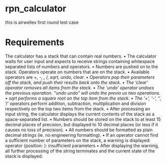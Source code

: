 # rpn_calculator
this is airwellex first round test case


# Requirements
The calculator has a stack that can contain real numbers.
• The calculator waits for user input and expects to receive strings containing whitespace separated lists of numbers and
operators.
• Numbers are pushed on to the stack. Operators operate on numbers that are on the stack.
• Available operators are +, -, *, /, sqrt, undo, clear.
• Operators pop their parameters off the stack, and push their results back onto the stack.
• The ‘clear’ operator removes all items from the stack.
• The ‘undo’ operator undoes the previous operation. “undo undo” will undo the previo us two operations.
• sqrt performs a square root on the top item from the stack.
• The ‘+’, ‘-’, ‘*’, ‘/’ operators perform addition, subtraction, multiplication and division respectively on the top two items from
the stack.
• After processing an input string, the calculator displays the current contents of the stack as a space-separated list.
• Numbers should be stored on the stack to at least 15 decimal places of precision, but displayed to 10 decimal places (or less if
it causes no loss of precision).
• All numbers should be formatted as plain decimal strings (ie. no engineering formatting).
• If an operator cannot find a sufficient number of parameters on the stack, a warning is displayed:
operator <operator> (position: <pos>): insufficient parameters
• After displaying the warning, all further processing of the string terminates and the current state of the stack is displayed.
